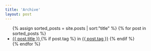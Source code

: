 ```yaml
---
title: 'Archive'
layout: post
---
```


<ul>
    {% assign sorted_posts = site.posts | sort:"title"  %}
    {% for post in sorted_posts %}
      <li class='mt-4'>
        <a class="is-capitalized" href="{{ post.url }}">{{ post.title }} </a> {% if post.tag %} in <a href="/tags#{{post.tag | slugify}}">{{ post.tag }}</a> {% endif %}
      </li>
    {% endfor %}
</ul>


